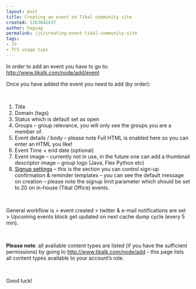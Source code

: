 ```yaml
---
layout: post
title: Creating an event on Tikal community site
created: 1263842437
author: hagzag
permalink: /js/creating-event-tikal-community-site
tags:
- JS
- TCS usage tips
---
```

<p>In order to add an event you have to go to: <a href="../../../../../../node/add/event">http://www.tikalk.com/node/add/event</a></p>
<p>Once you have added the event you need to add (by order):</p>
<p><o:p>&nbsp;</o:p></p>
<ol>
    <li>Title</li>
    <li>Domain      (tags)</li>
    <li>Status      which is default set as open</li>
    <li>Groups      &ndash; group relevance, you will only see the groups you are a member of.</li>
    <li>Event      details / body &ndash; please note Full HTML is enabled here so you can enter an      HTML you like!</li>
    <li>Event      Time + end date (optional)</li>
    <li>Event      image &ndash; currently not in use, in the future one can add a thumbnail      descriptor image &ndash; group logo (Java, Flex Python etc)</li>
    <li><a href="../../../../../../node/add/event##"><span style="color: windowtext; text-decoration: none;">Signup settings</span></a> &ndash;      this is the section you can control sign-up confirmation &amp; reminder      templates &ndash; you can see the default message on creation &ndash; please note the signup      limit parameter which should be set to 20 on in-house (<st1:place w:st="on"><st1:city w:st="on">Tikal</st1:city></st1:place> Office) events.</li>
</ol>
<p style="margin-left: 0.25in;" class="MsoNormal"><o:p>&nbsp;</o:p></p>
<p>General workflow is &gt; event created &gt; twitter &amp; e-mail notifications are set &gt; Upcoming events block get updated on next cache dump cycle (every 5 min).</p>
<p><o:p>&nbsp;</o:p></p>
<p><b>Please note</b>: all available content types are listed (if you have the sufficient permissions) by going to <a href="../../../../../../node/add">http://www.tikalk.com/node/add</a> - this page lists all content types available to your account&rsquo;s role.</p>
<p><o:p>&nbsp;</o:p></p>
<p>Good luck!</p>

